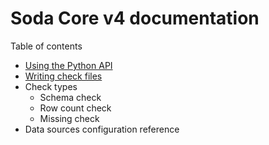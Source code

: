 # Soda Core v4 documentation

Table of contents

* [Using the Python API](pages/python_api.md)
* [Writing check files](pages/writing_check_files.md)
* Check types
  * Schema check
  * Row count check
  * Missing check
* Data sources configuration reference 
